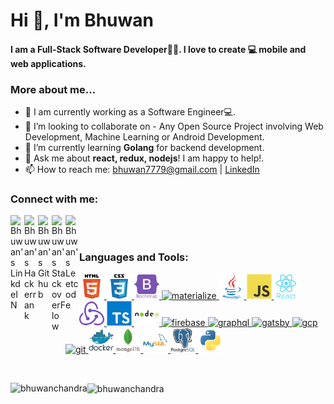 <h1> Hi 👋, I'm Bhuwan </h1>
<h4> I am a Full-Stack Software Developer👨‍💻. I love to create 💻 mobile and web applications.</h4>

### More about me...

- 🔭 I am currently working as a Software Engineer💻.
- 👯 I’m looking to collaborate on - Any Open Source Project involving Web Development, Machine Learning or Android Development.
- 🌱 I’m currently learning **Golang** for backend development.
- 💬 Ask me about **react, redux, nodejs**! I am happy to help!.
- 📫 How to reach me: bhuwan7779@gmail.com | [LinkedIn](https://www.linkedin.com/in/bhuwan-chandra-baurai-760288178/)

<h3 align="left">Connect with me:</h3>
<a href="https://www.linkedin.com/in/bhuwan-chandra-baurai-760288178/">
  <img align="left" alt="Bhuwan's LinkdeIN" width="22px" src="https://raw.githubusercontent.com/rahuldkjain/github-profile-readme-generator/master/src/images/icons/Social/linked-in-alt.svg" />
</a>
<a href="https://www.hackerrank.com/bhuwanchandra001">
  <img align="left" alt="Bhuwan's Hackerrank" width="22px" src="https://raw.githubusercontent.com/rahuldkjain/github-profile-readme-generator/master/src/images/icons/Social/hackerrank.svg" />
</a>
<a href="https://github.com/BhuwanChandra">
  <img align="left" alt="Bhuwan's Github" width="22px" src="https://raw.githubusercontent.com/rahuldkjain/github-profile-readme-generator/master/src/images/icons/Social/github.svg" />
</a>
<a href="https://stackoverflow.com/users/10559528/bhuwan-chandra">
  <img align="left" alt="Bhuwan's StackoverFlow" width="22px" src="https://raw.githubusercontent.com/rahuldkjain/github-profile-readme-generator/master/src/images/icons/Social/stack-overflow.svg" />
</a>
<a href="https://leetcode.com/bhuwan7779/">
  <img align="left" alt="Bhuwan's Leetcode" width="22px" src="https://raw.githubusercontent.com/rahuldkjain/github-profile-readme-generator/master/src/images/icons/Social/leet-code.svg" />
</a>

<br/>
<br/>

<h3 align="left">Languages and Tools:</h3>
<p align="left">
  <a href="https://www.w3.org/html/" target="_blank" rel="noreferrer"> 
    <img src="https://raw.githubusercontent.com/devicons/devicon/master/icons/html5/html5-original-wordmark.svg" alt="html5" width="40" height="40"/>
  </a> 
  <a href="https://www.w3schools.com/css/" target="_blank" rel="noreferrer"> 
    <img src="https://raw.githubusercontent.com/devicons/devicon/master/icons/css3/css3-original-wordmark.svg" alt="css3" width="40" height="40"/> 
  </a> 
  <a href="https://getbootstrap.com" target="_blank" rel="noreferrer"> 
    <img src="https://raw.githubusercontent.com/devicons/devicon/master/icons/bootstrap/bootstrap-plain-wordmark.svg" alt="bootstrap" width="40" height="40"/> 
  </a>
  <a href="https://materializecss.com/" target="_blank" rel="noreferrer"> 
    <img src="https://raw.githubusercontent.com/prplx/svg-logos/5585531d45d294869c4eaab4d7cf2e9c167710a9/svg/materialize.svg" alt="materialize" width="40" height="40"/> 
  </a> 
  <a href="https://www.java.com" target="_blank" rel="noreferrer"> 
    <img src="https://raw.githubusercontent.com/devicons/devicon/master/icons/java/java-original.svg" alt="java" width="40" height="40"/> 
  </a> 
  <a href="https://developer.mozilla.org/en-US/docs/Web/JavaScript" target="_blank" rel="noreferrer"> 
    <img src="https://raw.githubusercontent.com/devicons/devicon/master/icons/javascript/javascript-original.svg" alt="javascript" width="40" height="40"/>
  </a> 
  <a href="https://reactjs.org/" target="_blank" rel="noreferrer"> 
    <img src="https://raw.githubusercontent.com/devicons/devicon/master/icons/react/react-original-wordmark.svg" alt="react" width="40" height="40"/> 
  </a>
  <a href="https://redux.js.org" target="_blank" rel="noreferrer"> 
    <img src="https://raw.githubusercontent.com/devicons/devicon/master/icons/redux/redux-original.svg" alt="redux" width="40" height="40"/> 
  </a> 
  <a href="https://www.typescriptlang.org/" target="_blank" rel="noreferrer"> 
    <img src="https://raw.githubusercontent.com/devicons/devicon/master/icons/typescript/typescript-original.svg" alt="typescript" width="40" height="40"/> 
  </a> 
  <a href="https://nodejs.org" target="_blank" rel="noreferrer"> 
    <img src="https://raw.githubusercontent.com/devicons/devicon/master/icons/nodejs/nodejs-original-wordmark.svg" alt="nodejs" width="40" height="40"/>     </a> 
  <a href="https://firebase.google.com/" target="_blank" rel="noreferrer"> 
    <img src="https://www.vectorlogo.zone/logos/firebase/firebase-icon.svg" alt="firebase" width="40" height="40"/> 
  </a> 
  <a href="https://graphql.org" target="_blank" rel="noreferrer"> 
    <img src="https://www.vectorlogo.zone/logos/graphql/graphql-icon.svg" alt="graphql" width="40" height="40"/> 
  </a> 
  <a href="https://www.gatsbyjs.com/" target="_blank" rel="noreferrer"> 
    <img src="https://www.vectorlogo.zone/logos/gatsbyjs/gatsbyjs-icon.svg" alt="gatsby" width="40" height="40"/> 
  </a> 
  <a href="https://cloud.google.com" target="_blank" rel="noreferrer"> 
    <img src="https://www.vectorlogo.zone/logos/google_cloud/google_cloud-icon.svg" alt="gcp" width="40" height="40"/> 
  </a> 
  <a href="https://git-scm.com/" target="_blank" rel="noreferrer"> 
    <img src="https://www.vectorlogo.zone/logos/git-scm/git-scm-icon.svg" alt="git" width="40" height="40"/>
  </a> 
  <a href="https://www.docker.com/" target="_blank" rel="noreferrer"> 
    <img src="https://raw.githubusercontent.com/devicons/devicon/master/icons/docker/docker-original-wordmark.svg" alt="docker" width="40" height="40"/>    </a>
  <a href="https://www.mongodb.com/" target="_blank" rel="noreferrer"> 
    <img src="https://raw.githubusercontent.com/devicons/devicon/master/icons/mongodb/mongodb-original-wordmark.svg" alt="mongodb" width="40" height="40"/>   </a> 
  <a href="https://www.mysql.com/" target="_blank" rel="noreferrer"> 
    <img src="https://raw.githubusercontent.com/devicons/devicon/master/icons/mysql/mysql-original-wordmark.svg" alt="mysql" width="40" height="40"/> 
  </a> 
  <a href="https://www.postgresql.org" target="_blank" rel="noreferrer"> 
    <img src="https://raw.githubusercontent.com/devicons/devicon/master/icons/postgresql/postgresql-original-wordmark.svg" alt="postgresql" width="40" height="40"/> 
  </a> 
  <a href="https://www.python.org" target="_blank" rel="noreferrer"> 
    <img src="https://raw.githubusercontent.com/devicons/devicon/master/icons/python/python-original.svg" alt="python" width="40" height="40"/> 
  </a>
</p>

<br/>
<p>
  <img align="left" src="https://github-readme-stats.vercel.app/api/top-langs/?username=BhuwanChandra&theme=light&hide_border=true&locale=en" alt="bhuwanchandra"/>
</p>
<p>
  <img align="center" src="https://github-readme-stats.vercel.app/api?username=BhuwanChandra&show_icons=true&hide_border=true&locale=en" alt="bhuwanchandra"/>
</p>


